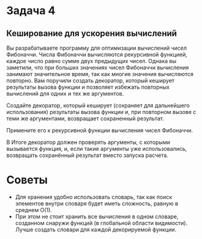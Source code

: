 # Задача 4
## Кеширование для ускорения вычислений
Вы разрабатываете программу для оптимизации вычислений чисел Фибоначчи. Числа Фибоначчи вычисляются рекурсивной функцией, каждое число равно сумме двух предыдущих чисел. Однака вы заметили, что при больших значениях чисел Фибоначчи вычисления занимают значительное время, так как многие значения вычисляются повторно. Вам поручили создать декоратор, который кеширует результаты вызова функции и позволяет избежать повторных вычислений для одних и тех же аргументов.

Создайте декоратор, который кеширует (сохраняет для дальнейшего использования) результаты вызова функции и, при повторном вызове с теми же аргументами, возвращает сохраненный результат.

Примените его к рекурсивной функции вычисления чисел Фибоначчи.

В Итоге декоратор должен проверять аргументы, с которыми вызывается функция, и, если такие аргументы уже использовались, возвращать сохранённый результат вместо запуска расчета.

# Советы
- Для хранения удобно использовать словарь, так как поиск элементов внутри словаря будет иметь сложность, равную в среднем O(1).
- При этом не стоит хранить все вычисления в одном словаре, созданном снаружи функций (в глобальной области видимости). Лучше создать словари для каждой декорируемой функции.
 